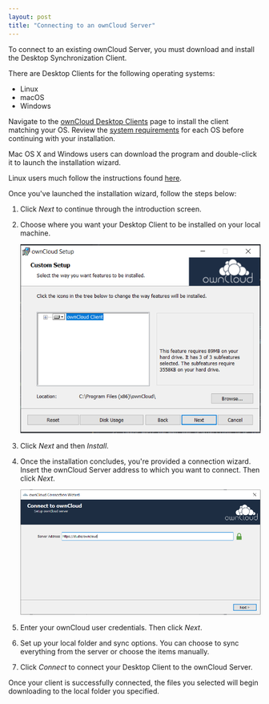 ```yaml
---
layout: post
title: "Connecting to an ownCloud Server"
---
```


To connect to an existing ownCloud Server, you must download and install the
Desktop Synchronization Client.

There are Desktop Clients for the following operating systems:

- Linux
- macOS
- Windows

Navigate to the
[ownCloud Desktop Clients](https://owncloud.com/download/#desktop-clients) page
to install the client matching your OS. Review the
[system requirements](https://doc.owncloud.org/desktop/2.5/installing.html#system-requirements)
for each OS before continuing with your installation.

Mac OS X and Windows users can download the program and double-click it to
launch the installation wizard.

Linux users much follow the instructions found
[here](https://doc.owncloud.org/desktop/2.5/installing.html#installing-the-desktop-synchronization-client).

Once you've launched the installation wizard, follow the steps below:

1.  Click *Next* to continue through the introduction screen.

2.  Choose where you want your Desktop Client to be installed on your local
    machine.

    ![](../../images/desktop-client-install-location.png)

3.  Click *Next* and then *Install*.

4.  Once the installation concludes, you're provided a connection wizard. Insert
    the ownCloud Server address to which you want to connect. Then click *Next*.

    ![](../../images/server-address.png)

5.  Enter your ownCloud user credentials. Then click *Next*.

6.  Set up your local folder and sync options. You can choose to sync everything
    from the server or choose the items manually.

7.  Click *Connect* to connect your Desktop Client to the ownCloud Server.

Once your client is successfully connected, the files you selected will begin
downloading to the local folder you specified.